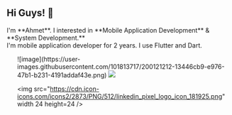 
<h2>Hi Guys! 👋</h2>
I'm **Ahmet**. I interested in **Mobile Application Development** & **System Development.** <br>
I'm mobile application developer for 2 years. I use Flutter and Dart. 

<ul>
![image](https://user-images.githubusercontent.com/101813717/200121212-13446cb9-e976-47b1-b231-4191addaf43e.png)
 <il><img src="https://user-images.githubusercontent.com/101813717/200121212-13446cb9-e976-47b1-b231-4191addaf43e.png" /></il>
  
<il><img src="https://cdn.icon-icons.com/icons2/2873/PNG/512/linkedin_pixel_logo_icon_181925.png" width 24 height=24 /></il>
</ul>



<br>




